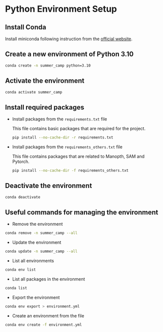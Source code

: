 # Python Environment Setup

## Install Conda

Install miniconda following instruction from the [official website](https://docs.conda.io/en/latest/miniconda.html).


## Create a new environment of Python 3.10

```bash
conda create -n summer_camp python=3.10
```

## Activate the environment

```bash
conda activate summer_camp
```

## Install required packages

  - Install packages from the `requirements.txt` file

    This file contains basic packages that are required for the project.

    ```bash
    pip install --no-cache-dir -r requirements.txt
    ```
  - Install packages from the `requirements_others.txt` file
    
    This file contains packages that are related to Manopth, SAM and Pytorch.

    ```bash
    pip install --no-cache-dir -f requirements_others.txt
    ```

## Deactivate the environment

```bash
conda deactivate
```

## Useful commands for managing the environment

- Remove the environment

```bash
conda remove -n summer_camp --all
```

- Update the environment

```bash
conda update -n summer_camp --all
```

- List all environments

```bash
conda env list
```

- List all packages in the environment

```bash
conda list
```

- Export the environment

```bash
conda env export > environment.yml
```

- Create an environment from the file

```bash
conda env create -f environment.yml
```

